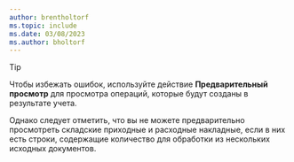 ```yaml
---
author: brentholtorf
ms.topic: include
ms.date: 03/08/2023
ms.author: bholtorf
---
```


> [!TIP]
> Чтобы избежать ошибок, используйте действие **Предварительный просмотр** для просмотра операций, которые будут созданы в результате учета. 
> 
> Однако следует отметить, что вы не можете предварительно просмотреть складские приходные и расходные накладные, если в них есть строки, содержащие количество для обработки из нескольких исходных документов.
